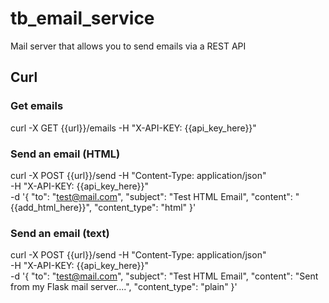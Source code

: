 # tb_email_service
Mail server that allows you to send emails via a REST API


## Curl

### Get emails
curl -X GET {{url}}/emails -H "X-API-KEY: {{api_key_here}}"

### Send an email (HTML)
curl -X POST {{url}}/send -H "Content-Type: application/json" \
-H "X-API-KEY: {{api_key_here}}" \
-d '{
    "to": "test@mail.com",
    "subject": "Test HTML Email",
    "content": "{{add_html_here}}",
    "content_type": "html"
}'

### Send an email (text)
curl -X POST {{url}}/send -H "Content-Type: application/json" \
-H "X-API-KEY: {{api_key_here}}" \
-d '{
    "to": "test@mail.com",
    "subject": "Test HTML Email",
    "content": "Sent from my Flask mail server....",
    "content_type": "plain"
}'
